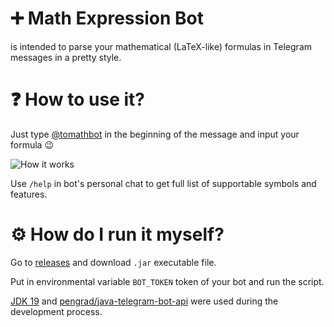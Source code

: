# ➕ Math Expression Bot
is intended to parse your mathematical (LaTeX-like) formulas in Telegram messages in a pretty style.

# ❓ How to use it?
Just type [@tomathbot](http://t.me/tomathbot "@tomathbot") in the beginning of the message and input your formula 😉

![How it works](https://user-images.githubusercontent.com/60100612/199959469-bbca0f7c-0912-4865-ad15-6f413f673567.png)

Use `/help` in bot's personal chat to get full list of supportable symbols and features.

# ⚙️ How do I run it myself?
Go to [releases](https://github.com/m0t9/mathExpr_bot/releases) and download `.jar` executable file.

Put in environmental variable `BOT_TOKEN` token of your bot and run the script.

[JDK 19](https://www.oracle.com/java/technologies/javase/jdk19-archive-downloads.html) and [pengrad/java-telegram-bot-api](https://github.com/pengrad/java-telegram-bot-api) were used during the development process.
